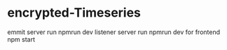 # encrypted-Timeseries

emmit server run npmrun dev
listener server run npmrun dev
for frontend npm start
